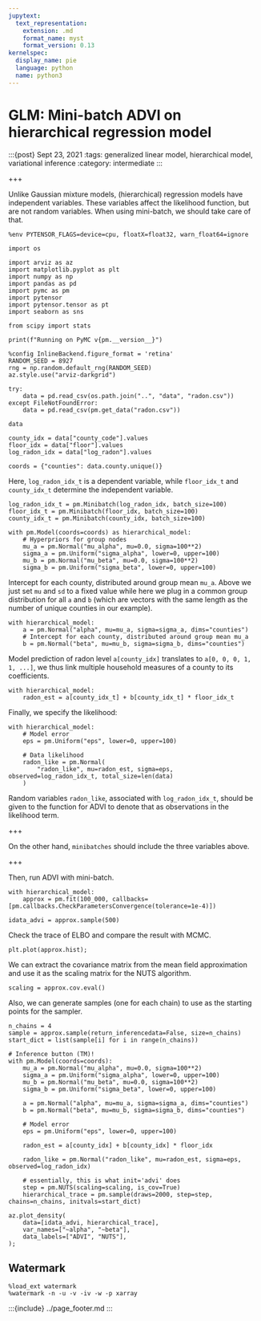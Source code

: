 ```yaml
---
jupytext:
  text_representation:
    extension: .md
    format_name: myst
    format_version: 0.13
kernelspec:
  display_name: pie
  language: python
  name: python3
---
```


# GLM: Mini-batch ADVI on hierarchical regression model

:::{post} Sept 23, 2021
:tags: generalized linear model, hierarchical model, variational inference
:category: intermediate
:::

+++

Unlike Gaussian mixture models, (hierarchical) regression models have independent variables. These variables affect the likelihood function, but are not random variables. When using mini-batch, we should take care of that.

```{code-cell} ipython3
%env PYTENSOR_FLAGS=device=cpu, floatX=float32, warn_float64=ignore

import os

import arviz as az
import matplotlib.pyplot as plt
import numpy as np
import pandas as pd
import pymc as pm
import pytensor
import pytensor.tensor as pt
import seaborn as sns

from scipy import stats

print(f"Running on PyMC v{pm.__version__}")
```

```{code-cell} ipython3
%config InlineBackend.figure_format = 'retina'
RANDOM_SEED = 8927
rng = np.random.default_rng(RANDOM_SEED)
az.style.use("arviz-darkgrid")
```

```{code-cell} ipython3
try:
    data = pd.read_csv(os.path.join("..", "data", "radon.csv"))
except FileNotFoundError:
    data = pd.read_csv(pm.get_data("radon.csv"))

data
```

```{code-cell} ipython3
county_idx = data["county_code"].values
floor_idx = data["floor"].values
log_radon_idx = data["log_radon"].values

coords = {"counties": data.county.unique()}
```

Here, `log_radon_idx_t` is a dependent variable, while `floor_idx_t` and `county_idx_t` determine the independent variable.

```{code-cell} ipython3
log_radon_idx_t = pm.Minibatch(log_radon_idx, batch_size=100)
floor_idx_t = pm.Minibatch(floor_idx, batch_size=100)
county_idx_t = pm.Minibatch(county_idx, batch_size=100)
```

```{code-cell} ipython3
with pm.Model(coords=coords) as hierarchical_model:
    # Hyperpriors for group nodes
    mu_a = pm.Normal("mu_alpha", mu=0.0, sigma=100**2)
    sigma_a = pm.Uniform("sigma_alpha", lower=0, upper=100)
    mu_b = pm.Normal("mu_beta", mu=0.0, sigma=100**2)
    sigma_b = pm.Uniform("sigma_beta", lower=0, upper=100)
```

Intercept for each county, distributed around group mean `mu_a`. Above we just set `mu` and `sd` to a fixed value while here we plug in a common group distribution for all `a` and `b` (which are vectors with the same length as the number of unique counties in our example).

```{code-cell} ipython3
with hierarchical_model:
    a = pm.Normal("alpha", mu=mu_a, sigma=sigma_a, dims="counties")
    # Intercept for each county, distributed around group mean mu_a
    b = pm.Normal("beta", mu=mu_b, sigma=sigma_b, dims="counties")
```

Model prediction of radon level `a[county_idx]` translates to `a[0, 0, 0, 1, 1, ...]`, we thus link multiple household measures of a county to its coefficients.

```{code-cell} ipython3
with hierarchical_model:
    radon_est = a[county_idx_t] + b[county_idx_t] * floor_idx_t
```

Finally, we specify the likelihood:

```{code-cell} ipython3
with hierarchical_model:
    # Model error
    eps = pm.Uniform("eps", lower=0, upper=100)

    # Data likelihood
    radon_like = pm.Normal(
        "radon_like", mu=radon_est, sigma=eps, observed=log_radon_idx_t, total_size=len(data)
    )
```

Random variables `radon_like`, associated with `log_radon_idx_t`, should be given to the function for ADVI to denote that as observations in the likelihood term.

+++

On the other hand, `minibatches` should include the three variables above.

+++

Then, run ADVI with mini-batch.

```{code-cell} ipython3
with hierarchical_model:
    approx = pm.fit(100_000, callbacks=[pm.callbacks.CheckParametersConvergence(tolerance=1e-4)])

idata_advi = approx.sample(500)
```

Check the trace of ELBO and compare the result with MCMC.

```{code-cell} ipython3
plt.plot(approx.hist);
```

We can extract the covariance matrix from the mean field approximation and use it as the scaling matrix for the NUTS algorithm.

```{code-cell} ipython3
scaling = approx.cov.eval()
```

Also, we can generate samples (one for each chain) to use as the starting points for the sampler.

```{code-cell} ipython3
n_chains = 4
sample = approx.sample(return_inferencedata=False, size=n_chains)
start_dict = list(sample[i] for i in range(n_chains))
```

```{code-cell} ipython3
# Inference button (TM)!
with pm.Model(coords=coords):
    mu_a = pm.Normal("mu_alpha", mu=0.0, sigma=100**2)
    sigma_a = pm.Uniform("sigma_alpha", lower=0, upper=100)
    mu_b = pm.Normal("mu_beta", mu=0.0, sigma=100**2)
    sigma_b = pm.Uniform("sigma_beta", lower=0, upper=100)

    a = pm.Normal("alpha", mu=mu_a, sigma=sigma_a, dims="counties")
    b = pm.Normal("beta", mu=mu_b, sigma=sigma_b, dims="counties")

    # Model error
    eps = pm.Uniform("eps", lower=0, upper=100)

    radon_est = a[county_idx] + b[county_idx] * floor_idx

    radon_like = pm.Normal("radon_like", mu=radon_est, sigma=eps, observed=log_radon_idx)

    # essentially, this is what init='advi' does
    step = pm.NUTS(scaling=scaling, is_cov=True)
    hierarchical_trace = pm.sample(draws=2000, step=step, chains=n_chains, initvals=start_dict)
```

```{code-cell} ipython3
az.plot_density(
    data=[idata_advi, hierarchical_trace],
    var_names=["~alpha", "~beta"],
    data_labels=["ADVI", "NUTS"],
);
```

## Watermark

```{code-cell} ipython3
%load_ext watermark
%watermark -n -u -v -iv -w -p xarray
```

:::{include} ../page_footer.md
:::
